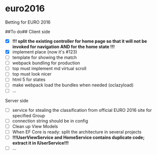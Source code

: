 # euro2016
Betting for EURO 2016

##To do##
Client side
- [x] **!!! split the existing controller for home page so that it will not be invoked for navigation AND for the home state !!!**
- [x] implement place (now it's #123)
- [ ] template for showing the match
- [ ] webpack bundling for production
- [ ] top must implement md virtual scroll
- [ ] top must look nicer
- [ ] html 5 for states
- [ ] make webpack load the bundles when needed (oclazyload)
- [ ] ...

Server side
- [ ] service for stealing the classification from official EURO 2016 site for specified Group
- [ ] connection string should be in config
- [ ] Clean up View Models
- [ ] When EF Core is ready: split the architecture in several projects
- [ ] **!!!UserViewService and HomeService contains duplicate code; extract it in IUserService!!!**
- [ ] ...
